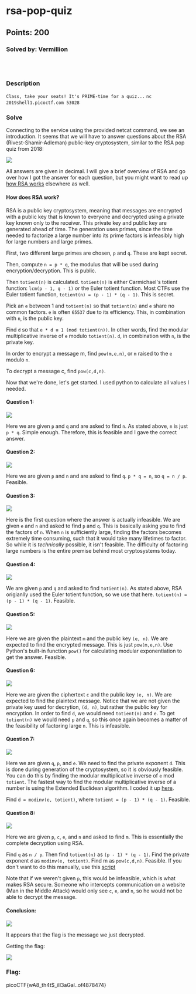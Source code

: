 # rsa-pop-quiz
## Points: 200
### Solved by: Vermillion
<br></br>
### Description

`Class, take your seats! It's PRIME-time for a quiz...` `nc 2019shell1.picoctf.com 53028` ` `

### Solve

Connecting to the service using the provided netcat command, we see an introduction. It seems that we will have to answer questions about the RSA (Rivest-Shamir-Adleman) public-key cryptosystem, similar to the RSA pop quiz from 2018:

![](/Images/2019/picoCTF/rsapopquizintro.PNG)

All answers are given in decimal. I will give a brief overview of RSA and go over how I got the answer for each question, but you might want to read up [how RSA works](https://en.wikipedia.org/wiki/RSA_(cryptosystem)#Operation) elsewhere as well.

#### How does RSA work?

RSA is a public key cryptosystem, meaning that messages are encrypted with a public key that is known to everyone and decrypted using a private key known only to the receiver. This private key and public key are generated ahead of time. The generation uses primes, since the time needed to factorize a large number into its prime factors is infeasibly high for large numbers and large primes.

First, two different large primes are chosen, `p` and `q`. These are kept secret.

Then, compute `n = p * q`, the modulus that will be used during encryption/decryption. This is public.

Then `totient(n)` is calculated. `totient(n)` is either Carmichael's totient function: `lcm(p - 1, q - 1)` or the Euler totient function. Most CTFs use the Euler totient function, `totient(n) = (p - 1) * (q - 1)`. This is secret.

Pick an `e` between 1 and `totient(n)` so that `totient(n)` and `e` share no common factors. `e` is often `65537` due to its efficiency. This, in combination with `n`, is the public key.

Find `d` so that `e * d ≡ 1 (mod totient(n))`. In other words, find the modular multiplicative inverse of `e` modulo `totient(n)`. `d`, in combination with `n`, is the private key.

In order to encrypt a message m, find `pow(m,e,n)`, or `m` raised to the `e` modulo `n`.

To decrypt a message c, find `pow(c,d,n)`.

Now that we're done, let's get started. I used python to calculate all values I needed.

#### Question 1:
![](/Images/2019/picoCTF/rsapopquizq1.PNG)

Here we are given `p` and `q` and are asked to find `n`. As stated above, `n` is just `p * q`. Simple enough. Therefore, this is feasible and I gave the correct answer.

#### Question 2:
![](/Images/2019/picoCTF/rsapopquizq2.PNG)

Here we are given `p` and `n` and are asked to find `q`. `p * q = n`, so `q = n / p`. Feasible.

#### Question 3:
![](/Images/2019/picoCTF/rsapopquizq3.PNG)

Here is the first question where the answer is actually infeasible. We are given `e` and `n` and asked to find `p` and `q`. This is basically asking you to find the factors of `n`. When `n` is sufficiently large, finding the factors becomes extremely time consuming, such that it would take many lifetimes to factor. So while it is *technically* possible, it isn't feasible. The difficulty of factoring large numbers is the entire premise behind most cryptosystems today.

#### Question 4:
![](/Images/2019/picoCTF/rsapopquizq4.PNG)

We are given `p` and `q` and asked to find `totient(n)`. As stated above, RSA origianlly used the Euler totient function, so we use that here. `totient(n) = (p - 1) * (q - 1)`. Feasible.

#### Question 5:
![](/Images/2019/picoCTF/rsapopquizq5.PNG)

Here we are given the plaintext `m` and the public key `(e, n)`. We are expected to find the encrypted message. This is just `pow(m,e,n)`. Use Python's built-in function `pow()` for calculating modular exponentiation to get the answer. Feasible.

#### Question 6:
![](/Images/2019/picoCTF/rsapopquizq6.PNG)

Here we are given the ciphertext `c` and the public key `(e, n)`. We are expected to find the plaintext message. Notice that we are not given the private key used for decrytion, `(d, n)`, but rather the public key for encryption. In order to find `d`, we would need `totient(n)` and `e`. To get `totient(n)` we would need `p` and `q`, so this once again becomes a matter of the feasibility of factoring large `n`. This is infeasible.

#### Question 7:
![](/Images/2019/picoCTF/rsapopquizq7.PNG)

Here we are given `q`, `p`, and `e`. We need to find the private exponent `d`. This is done during generation of the cryptosystem, so it is obviously feasible. You can do this by finding the modular multiplicative inverse of `e` mod `totient`. The fastest way to find the modular multiplicative inverse of a number is using the Extended Euclidean algorithm. I coded it up [here](/Useful-Scripts/Cryptography/modinv.py).

Find `d = modinv(e, totient)`, where `totient = (p - 1) * (q - 1)`. Feasible.

#### Question 8:
![](/Images/2019/picoCTF/rsapopquizq8.PNG)

Here we are given `p`, `c`, `e`, and `n` and asked to find `m`. This is essentially the complete decryption using RSA.

Find `q` as `n / p`. Then find `totient(n)` as `(p - 1) * (q - 1)`. Find the private exponent `d` as `modinv(e, totient)`. Find m as `pow(c,d,n)`. Feasible. If you don't want to do this manually, use this [script](/Useful-Scripts/Cryptography/rsa.py)

Note that if we weren't given `p`, this would be infeasible, which is what makes RSA secure. Someone who intercepts communication on a website (Man in the Middle Attack) would only see `c`, `e`, and `n`, so he would not be able to decrypt the message.

#### Conclusion:

![](/Images/2019/picoCTF/rsapopquizconclusion.PNG)

It appears that the flag is the message we just decrypted.

Getting the flag:

![](/Images/2019/picoCTF/rsapopquizflag.PNG)

### Flag:
picoCTF{wA8_th4t$_ill3aGal..of4878474}
